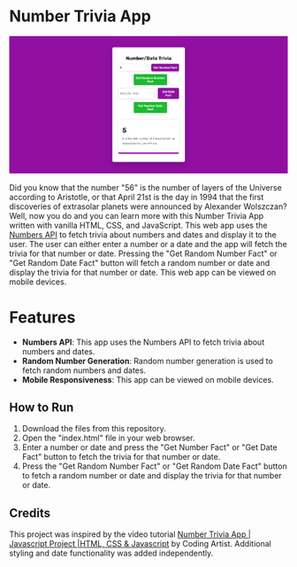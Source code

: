 # Number Trivia App

![Number Trivia App Cover Photo](image.png)

Did you know that the number "56" is the number of layers of the Universe according to Aristotle, or that April 21st is the day in 1994 that the first discoveries of extrasolar planets were announced by Alexander Wolszczan? Well, now you do and you can learn more with this Number Trivia App written with vanilla HTML, CSS, and JavaScript. This web app uses the <a href="http://numbersapi.com/#42" target="_blank">Numbers API</a> to fetch trivia about numbers and dates and display it to the user. The user can either enter a number or a date and the app will fetch the trivia for that number or date. Pressing the "Get Random Number Fact" or "Get Random Date Fact" button will fetch a random number or date and display the trivia for that number or date. This web app can be viewed on mobile devices.

# Features

- **Numbers API**: This app uses the Numbers API to fetch trivia about numbers and dates.
- **Random Number Generation**: Random number generation is used to fetch random numbers and dates.
- **Mobile Responsiveness**: This app can be viewed on mobile devices.

## How to Run

1. Download the files from this repository.
2. Open the "index.html" file in your web browser.
3. Enter a number or date and press the "Get Number Fact" or "Get Date Fact" button to fetch the trivia for that number or date.
4. Press the "Get Random Number Fact" or "Get Random Date Fact" button to fetch a random number or date and display the trivia for that number or date.

## Credits

This project was inspired by the video tutorial <a href="https://youtu.be/RoGRFGbeIGk?si=nxFexEbTxEqzjIoI" target="_blank">Number Trivia App | Javascript Project |HTML, CSS & Javascript</a> by Coding Artist. Additional styling and date functionality was added independently.